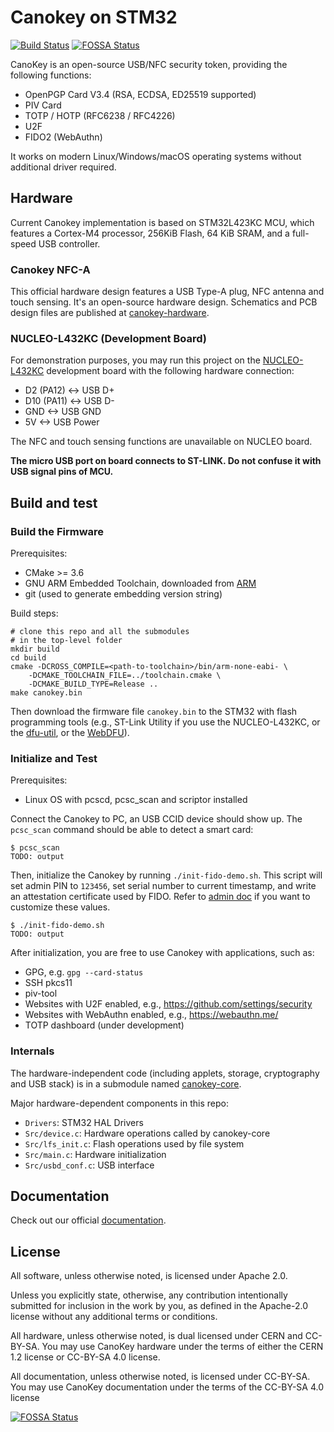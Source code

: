 # Canokey on STM32
[![Build Status](https://travis-ci.com/canokeys/canokey-stm32.svg?branch=master)](https://travis-ci.com/canokeys/canokey-stm32) [![FOSSA Status](https://app.fossa.com/api/projects/git%2Bgithub.com%2Fcanokeys%2Fcanokey-stm32.svg?type=shield)](https://app.fossa.com/projects/git%2Bgithub.com%2Fcanokeys%2Fcanokey-stm32?ref=badge_shield)

CanoKey is an open-source USB/NFC security token, providing the following functions:

- OpenPGP Card V3.4 (RSA, ECDSA, ED25519 supported)
- PIV Card
- TOTP / HOTP (RFC6238 / RFC4226)
- U2F
- FIDO2 (WebAuthn)

It works on modern Linux/Windows/macOS operating systems without additional driver required.

## Hardware

Current Canokey implementation is based on STM32L423KC MCU, which features a Cortex-M4 processor, 256KiB Flash, 64 KiB SRAM, and a full-speed USB controller. 

### Canokey NFC-A

This official hardware design features a USB Type-A plug, NFC antenna and touch sensing. It's an open-source hardware design. Schematics and PCB design files are published at [canokey-hardware](https://github.com/canokeys/canokey-hardware).

### NUCLEO-L432KC (Development Board)
For demonstration purposes, you may run this project on the [NUCLEO-L432KC](https://os.mbed.com/platforms/ST-Nucleo-L432KC/) development board with the following hardware connection:

- D2 (PA12) <-> USB D+
- D10 (PA11) <-> USB D-
- GND <-> USB GND
- 5V <-> USB Power

The NFC and touch sensing functions are unavailable on NUCLEO board.

**The micro USB port on board connects to ST-LINK. Do not confuse it with USB signal pins of MCU.**

## Build and test
### Build the Firmware

Prerequisites:

- CMake >= 3.6
- GNU ARM Embedded Toolchain, downloaded from [ARM](https://developer.arm.com/tools-and-software/open-source-software/developer-tools/gnu-toolchain/gnu-rm/downloads)
- git (used to generate embedding version string)

Build steps:

```shell
# clone this repo and all the submodules
# in the top-level folder
mkdir build
cd build
cmake -DCROSS_COMPILE=<path-to-toolchain>/bin/arm-none-eabi- \
    -DCMAKE_TOOLCHAIN_FILE=../toolchain.cmake \
    -DCMAKE_BUILD_TYPE=Release ..
make canokey.bin
```

Then download the firmware file `canokey.bin` to the STM32 with flash programming tools (e.g., ST-Link Utility if you use the NUCLEO-L432KC, or the [dfu-util](https://github.com/z4yx/dfu-util), or the [WebDFU](https://dfu.canokeys.org)).

### Initialize and Test

Prerequisites:

- Linux OS with pcscd, pcsc_scan and scriptor installed

Connect the Canokey to PC, an USB CCID device should show up. The `pcsc_scan` command should be able to detect a smart card:

```
$ pcsc_scan
TODO: output
```

Then, initialize the Canokey by running `./init-fido-demo.sh`. This script will set admin PIN to `123456`, set serial number to current timestamp, and write an attestation certificate used by FIDO. Refer to [admin doc](https://doc.canokeys.org/development/protocols/admin/) if you want to customize these values.

```
$ ./init-fido-demo.sh
TODO: output
```

After initialization, you are free to use Canokey with applications, such as:

- GPG, e.g. `gpg --card-status`
- SSH pkcs11
- piv-tool
- Websites with U2F enabled, e.g., https://github.com/settings/security
- Websites with WebAuthn enabled, e.g., https://webauthn.me/
- TOTP dashboard (under development)

### Internals

The hardware-independent code (including applets, storage, cryptography and USB stack) is in a submodule named [canokey-core](https://github.com/canokeys/canokey-core).

Major hardware-dependent components in this repo:

- `Drivers`: STM32 HAL Drivers
- `Src/device.c`: Hardware operations called by canokey-core
- `Src/lfs_init.c`: Flash operations used by file system
- `Src/main.c`: Hardware initialization
- `Src/usbd_conf.c`: USB interface

## Documentation

Check out our official [documentation](https://doc.canokeys.org).

## License

All software, unless otherwise noted, is licensed under Apache 2.0.

Unless you explicitly state, otherwise, any contribution intentionally submitted for inclusion in the work by you, as defined in the Apache-2.0 license without any additional terms or conditions.

All hardware, unless otherwise noted, is dual licensed under CERN and CC-BY-SA. You may use CanoKey hardware under the terms of either the CERN 1.2 license or CC-BY-SA 4.0 license.

All documentation, unless otherwise noted, is licensed under CC-BY-SA. You may use CanoKey documentation under the terms of the CC-BY-SA 4.0 license

[![FOSSA Status](https://app.fossa.com/api/projects/git%2Bgithub.com%2Fcanokeys%2Fcanokey-stm32.svg?type=large)](https://app.fossa.com/projects/git%2Bgithub.com%2Fcanokeys%2Fcanokey-stm32?ref=badge_large)
